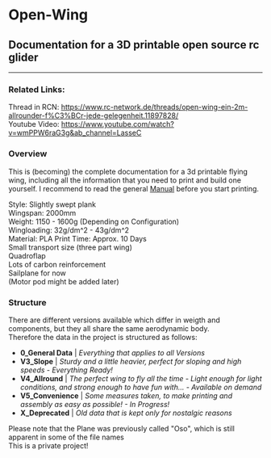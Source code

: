 # Open-Wing
## Documentation for a 3D printable open source rc glider
-----------------------------------------------------------------------------------------------------------
### Related Links:  
Thread in RCN: https://www.rc-network.de/threads/open-wing-ein-2m-allrounder-f%C3%BCr-jede-gelegenheit.11897828/  
Youtube Video: https://www.youtube.com/watch?v=wmPPW6raG3g&ab_channel=LasseC


### Overview
This is (becoming) the complete documentation for a 3d printable flying wing, including all the information that you need to print and build one yourself.
I recommend to read the general [Manual]('0_General%20Data/General%20Manual.md') before you start printing.

Style: Slightly swept plank  
Wingspan: 2000mm  
Weight: 1150 - 1600g (Depending on Configuration)  
Wingloading: 32g/dm^2 - 43g/dm^2  
Material: PLA
Print Time: Approx. 10 Days  
Small transport size (three part wing)  
Quadroflap  
Lots of carbon reinforcement  
Sailplane for now  
(Motor pod might be added later)  


### Structure
There are different versions available which differ in weigth and components, but they all share the same aerodynamic body.  
Therefore the data in the project is structured as follows:  

- **0_General Data** | *Everything that applies to all Versions*
- **V3_Slope** | *Sturdy and a little heavier, perfect for sloping and high speeds - Everything Ready!*
- **V4_Allround** | *The perfect wing to fly all the time - Light enough for light conditions, and strong enough to have fun with... - Available on demand*
- **V5_Convenience** | *Some measures taken, to make printing and assembly as easy as possible! - In Progress!*  
- **X_Deprecated** | *Old data that is kept only for nostalgic reasons*  



Please note that the Plane was previously called "Oso", which is still apparent in some of the file names  
This is a private project!



